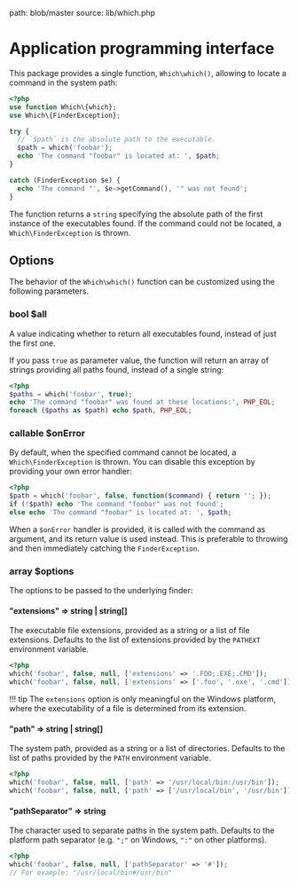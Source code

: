 path: blob/master
source: lib/which.php

# Application programming interface
This package provides a single function, `Which\which()`, allowing to locate a command in the system path:

```php
<?php
use function Which\{which};
use Which\{FinderException};

try {
  // `$path` is the absolute path to the executable.
  $path = which('foobar');
  echo 'The command "foobar" is located at: ', $path;
}

catch (FinderException $e) {
  echo 'The command "', $e->getCommand(), '" was not found';
}
```

The function returns a `string` specifying the absolute path of the first instance of the executables found.
If the command could not be located, a `Which\FinderException` is thrown.

## Options
The behavior of the `Which\which()` function can be customized using the following parameters.

### bool **$all**
A value indicating whether to return all executables found, instead of just the first one.

If you pass `true` as parameter value, the function will return an array of strings providing all paths found, instead of a single string:

```php
<?php
$paths = which('foobar', true);
echo 'The command "foobar" was found at these locations:', PHP_EOL;
foreach ($paths as $path) echo $path, PHP_EOL;
```

### callable **$onError**
By default, when the specified command cannot be located, a `Which\FinderException` is thrown. You can disable this exception by providing your own error handler:

```php
<?php
$path = which('foobar', false, function($command) { return ''; });
if (!$path) echo 'The command "foobar" was not found';
else echo 'The command "foobar" is located at: ', $path;
```

When a `$onError` handler is provided, it is called with the command as argument, and its return value is used instead. This is preferable to throwing and then immediately catching the `FinderException`.

### array **$options**
The options to be passed to the underlying finder:

#### "extensions" => string | string[]
The executable file extensions, provided as a string or a list of file extensions. Defaults to the list of extensions provided by the `PATHEXT` environment variable.

```php
<?php
which('foobar', false, null, ['extensions' => '.FOO;.EXE;.CMD']);
which('foobar', false, null, ['extensions' => ['.foo', '.exe', '.cmd']]);
```

!!! tip
    The `extensions` option is only meaningful on the Windows platform, where the executability of a file is determined from its extension.

#### "path" => string | string[]
The system path, provided as a string or a list of directories. Defaults to the list of paths provided by the `PATH` environment variable.

```php
<?php
which('foobar', false, null, ['path' => '/usr/local/bin:/usr/bin']);
which('foobar', false, null, ['path' => ['/usr/local/bin', '/usr/bin']]);
```

#### "pathSeparator" => string
The character used to separate paths in the system path. Defaults to the platform path separator (e.g. `";"` on Windows, `":"` on other platforms).

```php
<?php
which('foobar', false, null, ['pathSeparator' => '#']);
// For example: "/usr/local/bin#/usr/bin"
```
